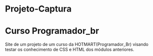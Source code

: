 # Projeto-Captura
<h1>Curso Programador_br</h1>
<p>Site de um projeto de um curso da HOTMART(Programador_Br) visando testar os conhecimento de CSS e HTML dos módulos anteriores.</p>
